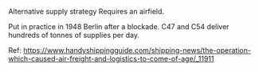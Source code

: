 Alternative supply strategy
Requires an airfield.

Put in practice in 1948 Berlin after a blockade. C47 and C54 deliver hundreds of tonnes of supplies per day.


Ref: https://www.handyshippingguide.com/shipping-news/the-operation-which-caused-air-freight-and-logistics-to-come-of-age/_11911
